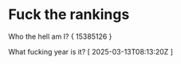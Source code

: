 # Fuck the rankings

Who the hell am I?
{ 15385126 }

What fucking year is it?
[ 2025-03-13T08:13:20Z ]

